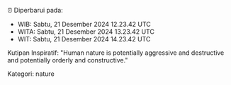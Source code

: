 ⏰ Diperbarui pada:
- WIB: Sabtu, 21 Desember 2024 12.23.42 UTC
- WITA: Sabtu, 21 Desember 2024 13.23.42 UTC
- WIT: Sabtu, 21 Desember 2024 14.23.42 UTC

Kutipan Inspiratif:
"Human nature is potentially aggressive and destructive and potentially orderly and constructive."


Kategori: nature

